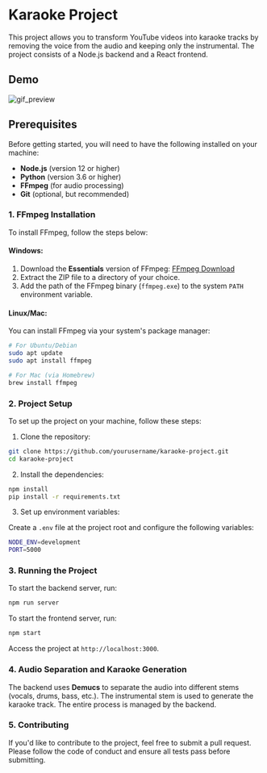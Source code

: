 
# Karaoke Project

This project allows you to transform YouTube videos into karaoke tracks by removing the voice from the audio and keeping only the instrumental. The project consists of a Node.js backend and a React frontend.

## Demo

![gif_preview](https://github.com/user-attachments/assets/4bac30d6-d4ae-46b6-a9c1-f8124fda6b04)


## Prerequisites

Before getting started, you will need to have the following installed on your machine:

- **Node.js** (version 12 or higher)
- **Python** (version 3.6 or higher)
- **FFmpeg** (for audio processing)
- **Git** (optional, but recommended)

### 1. FFmpeg Installation

To install FFmpeg, follow the steps below:

#### Windows:

1. Download the **Essentials** version of FFmpeg: [FFmpeg Download](https://www.gyan.dev/ffmpeg/builds/)
2. Extract the ZIP file to a directory of your choice.
3. Add the path of the FFmpeg binary (`ffmpeg.exe`) to the system `PATH` environment variable.

#### Linux/Mac:

You can install FFmpeg via your system's package manager:

```bash
# For Ubuntu/Debian
sudo apt update
sudo apt install ffmpeg

# For Mac (via Homebrew)
brew install ffmpeg
```

### 2. Project Setup

To set up the project on your machine, follow these steps:

1. Clone the repository:

```bash
git clone https://github.com/yourusername/karaoke-project.git
cd karaoke-project
```

2. Install the dependencies:

```bash
npm install
pip install -r requirements.txt
```

3. Set up environment variables:

Create a `.env` file at the project root and configure the following variables:

```bash
NODE_ENV=development
PORT=5000
```

### 3. Running the Project

To start the backend server, run:

```bash
npm run server
```

To start the frontend server, run:

```bash
npm start
```

Access the project at `http://localhost:3000`.

### 4. Audio Separation and Karaoke Generation

The backend uses **Demucs** to separate the audio into different stems (vocals, drums, bass, etc.). The instrumental stem is used to generate the karaoke track. The entire process is managed by the backend.

### 5. Contributing

If you'd like to contribute to the project, feel free to submit a pull request. Please follow the code of conduct and ensure all tests pass before submitting.
